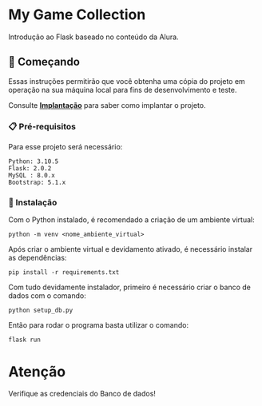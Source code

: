 # My Game Collection

Introdução ao Flask baseado no conteúdo da Alura.

## 🚀 Começando

Essas instruções permitirão que você obtenha uma cópia do projeto em operação na sua máquina local para fins de desenvolvimento e teste.

Consulte **[Implantação](#-implanta%C3%A7%C3%A3o)** para saber como implantar o projeto.

### 📋 Pré-requisitos

Para esse projeto será necessário:
```
Python: 3.10.5
Flask: 2.0.2
MySQL : 8.0.x
Bootstrap: 5.1.x
``` 


### 🔧 Instalação

Com o Python instalado, é recomendado a criação de um ambiente virtual:

```
python -m venv <nome_ambiente_virtual>
```

Após criar o ambiente virtual e devidamento ativado, é necessário instalar as dependências:

```
pip install -r requirements.txt
```

Com tudo devidamente instalador, primeiro é necessário criar o banco de dados com o comando:
```
python setup_db.py
```

Então para rodar o programa basta utilizar o comando:
```
flask run
```

# Atenção

Verifique as credenciais do Banco de dados!